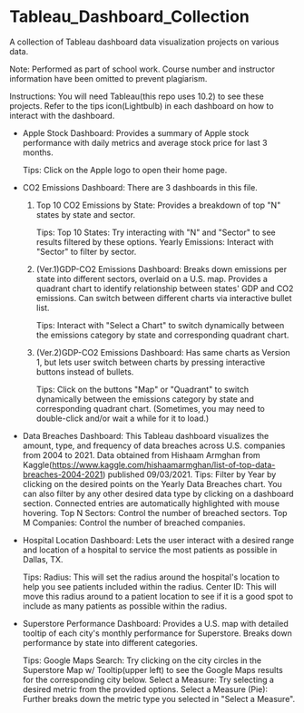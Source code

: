 # Tableau_Dashboard_Collection
 A collection of Tableau dashboard data visualization projects on various data.

Note: Performed as part of school work. Course number and instructor information have been omitted to prevent plagiarism.

Instructions: You will need Tableau(this repo uses 10.2) to see these projects. Refer to the tips icon(Lightbulb) in each dashboard on how to interact with the dashboard.

- Apple Stock Dashboard: Provides a summary of Apple stock performance with daily metrics and average stock price for last 3 months.
  
  Tips: Click on the Apple logo to open their home page.

- CO2 Emissions Dashboard: There are 3 dashboards in this file. 
  1. Top 10 CO2 Emissions by State: Provides a breakdown of top "N" states by state and sector.
     
     Tips: Top 10 States: Try interacting with "N" and "Sector" to see results filtered by these options.
	   Yearly Emissions: Interact with "Sector" to filter by sector.
  2. (Ver.1)GDP-CO2 Emissions Dashboard: Breaks down emissions per state into different sectors, overlaid on a U.S. map. Provides a quadrant chart to identify relationship between states' GDP and CO2 emissions. Can switch between different charts via interactive bullet list.
     
     Tips: Interact with "Select a Chart" to switch dynamically between the emissions category by state and corresponding quadrant chart.
  3. (Ver.2)GDP-CO2 Emissions Dashboard: Has same charts as Version 1, but lets user switch between charts by pressing interactive buttons instead of bullets.
     
     Tips: Click on the buttons "Map" or "Quadrant" to switch dynamically between the emissions category by state and corresponding quadrant chart. (Sometimes, you may need to double-click and/or wait a while for it to load.)

- Data Breaches Dashboard: This Tableau dashboard visualizes the amount, type, and frequency of data breaches across U.S. companies from 2004 to 2021. Data obtained from Hishaam Armghan from Kaggle(https://www.kaggle.com/hishaamarmghan/list-of-top-data-breaches-2004-2021) published 09/03/2021.
  Tips: Filter by Year by clicking on the desired points on the Yearly Data Breaches chart. You can also filter by any other desired data type by clicking on a dashboard section. Connected entries are automatically highlighted with mouse hovering.
        Top N Sectors: Control the number of breached sectors.
        Top M Companies: Control the number of breached companies.

- Hospital Location Dashboard: Lets the user interact with a desired range and location of a hospital to service the most patients as possible in Dallas, TX. 
  
  Tips: Radius: This will set the radius around the hospital's location to help you see patients included within the radius. 
	Center ID: This will move this radius around to a patient location to see if it is a good spot to include as many patients as possible within the radius.

- Superstore Performance Dashboard: Provides a U.S. map with detailed tooltip of each city's monthly performance for Superstore. Breaks down performance by state into different categories.
  
  Tips: Google Maps Search: Try clicking on the city circles in the Superstore Map w/ Tooltip(upper left) to see the Google Maps results for the corresponding city below.
	Select a Measure: Try selecting a desired metric from the provided options.
	Select a Measure (Pie): Further breaks down the metric type you selected in "Select a Measure".

